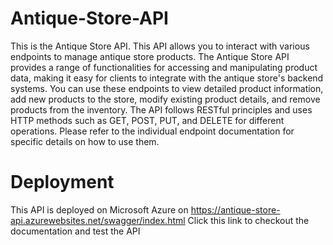 # Antique-Store-API
This is the Antique Store API. 
This API allows you to interact with various endpoints to manage antique store products.
The Antique Store API provides a range of functionalities for accessing and manipulating product data,
making it easy for clients to integrate with the antique store's backend systems.
You can use these endpoints to view detailed product information, add new products to the store, 
modify existing product details, and remove products from the inventory.
The API follows RESTful principles and uses HTTP methods such as GET, POST, PUT, and DELETE for
different operations. Please refer to the individual endpoint documentation for specific details on how to use them.

# Deployment
This API is deployed on Microsoft Azure on https://antique-store-api.azurewebsites.net/swagger/index.html
Click this link to checkout the documentation and test the API
